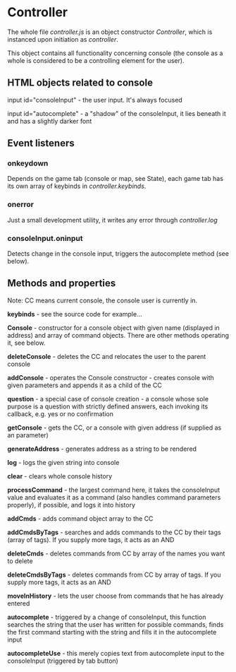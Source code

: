 # Controller

The whole file *controller.js* is an object constructor *Controller*, which is instanced upon initiation as *controller*.

This object contains all functionality concerning console (the console as a whole is considered to be a controlling element for the user).

## HTML objects related to console
input id="consoleInput" - the user input. It's always focused

input id="autocomplete" - a "shadow" of the consoleInput, it lies beneath it and has a slightly darker font

## Event listeners
### onkeydown
Depends on the game tab (console or map, see State), each game tab has its own array of keybinds in *controller.keybinds*.

### onerror
Just a small development utility, it writes any error through *controller.log*

### consoleInput.oninput
Detects change in the console input, triggers the autocomplete method (see below).

## Methods and properties
Note: CC means current console, the console user is currently in.

**keybinds** - see the source code for example...

**Console** - constructor for a console object with given name (displayed in address) and array of command objects. There are other methods operating it, see below.

**deleteConsole** - deletes the CC and relocates the user to the parent console

**addConsole** - operates the Console constructor - creates console with given parameters and appends it as a child of the CC

**question** - a special case of console creation - a console whose sole purpose is a question with strictly defined answers, each invoking its callback, e.g. yes or no confirmation

**getConsole** - gets the CC, or a console with given address (if supplied as an parameter)

**generateAddress** - generates address as a string to be rendered

**log** - logs the given string into console

**clear** - clears whole console history

**processCommand** - the largest command here, it takes the consoleInput value and evaluates it as a command (also handles command parameters properly), if possible, and logs it into history

**addCmds** - adds command object array to the CC

**addCmdsByTags** - searches and adds commands to the CC by their tags (array of tags). If you supply more tags, it acts as an AND

**deleteCmds** - deletes commands from CC by array of the names you want to delete

**deleteCmdsByTags** - deletes commands from CC by array of tags. If you supply more tags, it acts as an AND

**moveInHistory** - lets the user choose from commands that he has already entered

**autocomplete** - triggered by a change of consoleInput, this function searches the string that the user has written for possible commands, finds the first command starting with the string and fills it in the autocomplete input

**autocompleteUse** - this merely copies text from autocomplete input to the consoleInput (triggered by tab button)
